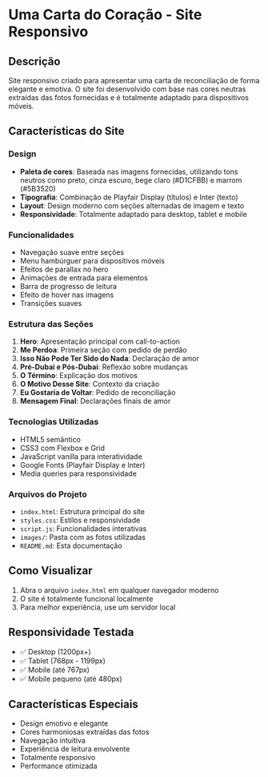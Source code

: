 # Uma Carta do Coração - Site Responsivo

## Descrição
Site responsivo criado para apresentar uma carta de reconciliação de forma elegante e emotiva. O site foi desenvolvido com base nas cores neutras extraídas das fotos fornecidas e é totalmente adaptado para dispositivos móveis.

## Características do Site

### Design
- **Paleta de cores**: Baseada nas imagens fornecidas, utilizando tons neutros como preto, cinza escuro, bege claro (#D1CFBB) e marrom (#5B3520)
- **Tipografia**: Combinação de Playfair Display (títulos) e Inter (texto)
- **Layout**: Design moderno com seções alternadas de imagem e texto
- **Responsividade**: Totalmente adaptado para desktop, tablet e mobile

### Funcionalidades
- Navegação suave entre seções
- Menu hambúrguer para dispositivos móveis
- Efeitos de parallax no hero
- Animações de entrada para elementos
- Barra de progresso de leitura
- Efeito de hover nas imagens
- Transições suaves

### Estrutura das Seções
1. **Hero**: Apresentação principal com call-to-action
2. **Me Perdoa**: Primeira seção com pedido de perdão
3. **Isso Não Pode Ter Sido do Nada**: Declaração de amor
4. **Pré-Dubai e Pós-Dubai**: Reflexão sobre mudanças
5. **O Término**: Explicação dos motivos
6. **O Motivo Desse Site**: Contexto da criação
7. **Eu Gostaria de Voltar**: Pedido de reconciliação
8. **Mensagem Final**: Declarações finais de amor

### Tecnologias Utilizadas
- HTML5 semântico
- CSS3 com Flexbox e Grid
- JavaScript vanilla para interatividade
- Google Fonts (Playfair Display e Inter)
- Media queries para responsividade

### Arquivos do Projeto
- `index.html`: Estrutura principal do site
- `styles.css`: Estilos e responsividade
- `script.js`: Funcionalidades interativas
- `images/`: Pasta com as fotos utilizadas
- `README.md`: Esta documentação

## Como Visualizar
1. Abra o arquivo `index.html` em qualquer navegador moderno
2. O site é totalmente funcional localmente
3. Para melhor experiência, use um servidor local

## Responsividade Testada
- ✅ Desktop (1200px+)
- ✅ Tablet (768px - 1199px)
- ✅ Mobile (até 767px)
- ✅ Mobile pequeno (até 480px)

## Características Especiais
- Design emotivo e elegante
- Cores harmoniosas extraídas das fotos
- Navegação intuitiva
- Experiência de leitura envolvente
- Totalmente responsivo
- Performance otimizada

